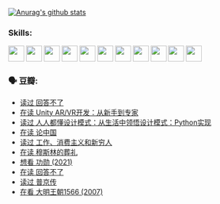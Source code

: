 
[![Anurag's github stats](https://github-readme-stats.vercel.app/api?username=w940853815)](https://github.com/anuraghazra/github-readme-stats)

### Skills:

<code><img height="32" src="https://cdn.jsdelivr.net/npm/simple-icons@v5/icons/python.svg"></code>
<code><img height="32" src="https://cdn.jsdelivr.net/npm/simple-icons@v5/icons/javascript.svg"></code>
<code><img height="32" src="https://cdn.jsdelivr.net/npm/simple-icons@v5/icons/django.svg"></code>
<code><img height="32" src="https://cdn.jsdelivr.net/npm/simple-icons@v5/icons/flask.svg"></code>
<code><img height="32" src="https://cdn.jsdelivr.net/npm/simple-icons@v5/icons/vuetify.svg"></code>
<code><img height="32" src="https://cdn.jsdelivr.net/npm/simple-icons@v5/icons/git.svg"></code>
<code><img height="32" src="https://cdn.jsdelivr.net/npm/simple-icons@v5/icons/docker.svg"></code>
<code><img height="32" src="https://cdn.jsdelivr.net/npm/simple-icons@v5/icons/postgresql.svg"></code>
<code><img height="32" src="https://cdn.jsdelivr.net/npm/simple-icons@v5/icons/elasticsearch.svg"></code>
<code><img height="32" src="https://cdn.jsdelivr.net/npm/simple-icons@v5/icons/macos.svg"></code>
<code><img height="32" src="https://cdn.jsdelivr.net/npm/simple-icons@v5/icons/linux.svg"></code>

### 🗣 豆瓣:

<!-- DOUBAN-ACTIVITIES:START -->
- [读过 回答不了](https://www.douban.com/people/136069238/status/3812155932/?_i=48808285)
- [在读 Unity AR/VR开发：从新手到专家](https://www.douban.com/people/136069238/status/3810864648/?_i=48808285)
- [读过 人人都懂设计模式：从生活中领悟设计模式：Python实现](https://www.douban.com/people/136069238/status/3806334005/?_i=48808285)
- [在读 论中国](https://www.douban.com/people/136069238/status/3805671678/?_i=48808285)
- [读过 工作、消费主义和新穷人](https://www.douban.com/people/136069238/status/3803834644/?_i=48808285)
- [在读 穆斯林的葬礼](https://www.douban.com/people/136069238/status/3802824932/?_i=48808285)
- [想看 功勋‎ (2021)](https://www.douban.com/people/136069238/status/3802127044/?_i=48808285)
- [在读 回答不了](https://www.douban.com/people/136069238/status/3802078489/?_i=48808285)
- [读过 普京传](https://www.douban.com/people/136069238/status/3802076688/?_i=48808285)
- [在看 大明王朝1566‎ (2007)](https://www.douban.com/people/136069238/status/3800275133/?_i=48808285)
<!-- DOUBAN-ACTIVITIES:END -->
<!--
**w940853815/w940853815** is a ✨ _special_ ✨ repository because its `README.md` (this file) appears on your GitHub profile.

Here are some ideas to get you started:

- 🔭 I’m currently working on ...
- 🌱 I’m currently learning ...
- 👯 I’m looking to collaborate on ...
- 🤔 I’m looking for help with ...
- 💬 Ask me about ...
- 📫 How to reach me: ...
- 😄 Pronouns: ...
- ⚡ Fun fact: ...
-->
